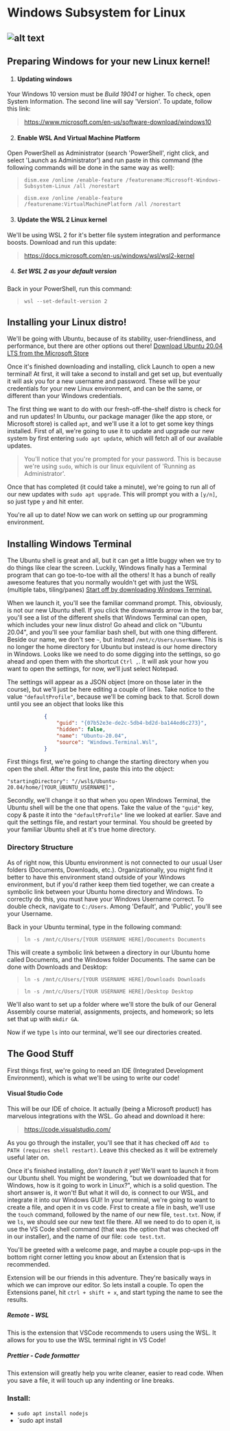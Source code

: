 # Windows Subsystem for Linux
![alt text](https://betanews.com/wp-content/uploads/2017/09/linux_windows_logos-600x400.jpg)
---

## Preparing Windows for your new Linux kernel!

1. #### Updating windows 
Your Windows 10 version must be *Build 19041* or higher. To check, open System Information. The second line will say 'Version'. To update, follow this link:
> https://www.microsoft.com/en-us/software-download/windows10
2. #### Enable WSL And Virtual Machine Platform
Open PowerShell as Administrator (search 'PowerShell', right click, and select 'Launch as Administrator') and run paste in this command (the following commands will be done in the same way as well):
>`dism.exe /online /enable-feature /featurename:Microsoft-Windows-Subsystem-Linux /all /norestart`

>`dism.exe /online /enable-feature /featurename:VirtualMachinePlatform /all /norestart`
3. #### Update the WSL 2 Linux kernel
We'll be using WSL 2 for it's better file system integration and performance boosts. Download and run this update:
>https://docs.microsoft.com/en-us/windows/wsl/wsl2-kernel
4. ##### Set WSL 2 as your default version
Back in your PowerShell, run this command:
>`wsl --set-default-version 2`

## Installing your Linux distro!
We'll be going with Ubuntu, because of its stability, user-friendliness, and performance, but there are other options out there!
[Download Ubuntu 20.04 LTS from the Microsoft Store](https://www.microsoft.com/en-ca/p/ubuntu-2004-lts/9n6svws3rx71?rtc=1&activetab=pivot:overviewtab)

Once it's finished downloading and installing, click Launch to open a new terminal! At first, it will take a second to install and get set up, but eventually it will ask you for a new username and password. These will be your credentials for your new Linux environment, and can be the same, or different than your Windows credentials.

The first thing we want to do with our fresh-off-the-shelf distro is check for and run updates! In Ubuntu, our package manager (like the app store, or Microsoft store) is called `apt`, and we'll use it a lot to get some key things installed. First of all, we're going to use it to update and upgrade our new system by first entering `sudo apt update`, which will fetch all of our available updates. 
> You'll notice that you're prompted for your password. This is because we're using `sudo`, which is our linux equivilent of 'Running as Administrator'.

Once that has completed (it could take a minute), we're going to run all of our new updates with `sudo apt upgrade`. This will prompt you with a `[y/n]`, so just type `y` and hit enter. 

You're all up to date! Now we can work on setting up our programming environment. 

## Installing Windows Terminal

The Ubuntu shell is great and all, but it can get a little buggy when we try to do things like clear the screen. Luckily, Windows finally has a Terminal program that can go toe-to-toe with all the others! It has a bunch of really awesome features that you normally wouldn't get with just the WSL (multiple tabs, tiling/panes) [Start off by downloading Windows Terminal.](https://www.microsoft.com/en-us/p/windows-terminal/9n0dx20hk701)

When we launch it, you'll see the familiar command prompt. This, obviously, is not our new Ubuntu shell. If you click the downwards arrow in the top bar, you'll see a list of the different shells that Windows Terminal can open, which includes your new linux distro! Go ahead and click on "Ubuntu 20.04", and you'll see your familiar bash shell, but with one thing different. Beside our name, we don't see `~`, but instead `/mnt/c/Users/userName`. This is no longer the home directory for Ubuntu but instead is our home directory in Windows. Looks like we need to do some digging into the settings, so go ahead and open them with the shortcut `Ctrl ,`. It will ask your how you want to open the settings, for now, we'll just select Notepad. 

The settings will appear as a JSON object (more on those later in the course), but we'll just be here editing a couple of lines. Take notice to the value `"defaultProfile"`, because we'll be coming back to that. Scroll down until you see an object that looks like this

```json
            {
                "guid": "{07b52e3e-de2c-5db4-bd2d-ba144ed6c273}",
                "hidden": false,
                "name": "Ubuntu-20.04",
                "source": "Windows.Terminal.Wsl",
            }
```

First things first, we're going to change the starting directory when you open the shell. After the first line, paste this into the object:
```
"startingDirectory": "//wsl$/Ubuntu-20.04/home/[YOUR_UBUNTU_USERNAME]",
```
Secondly, we'll change it so that when you open Windows Terminal, the Ubuntu shell will be the one that opens. Take the value of the `"guid"` key, copy & paste it into the `"defaultProfile"` line we looked at earlier. Save and quit the settings file, and restart your terminal. You should be greeted by your familiar Ubuntu shell at it's true home directory. 

### Directory Structure
As of right now, this Ubuntu environment is not connected to our usual User folders (Documents, Downloads, etc.). Organizationally, you might find it better to have this environment stand outside of your Windows environment, but if you'd rather keep them tied together, we can create a symbolic link between your Ubuntu home directory and Windows. To correctly do this, you must have your Windows Username correct. To double check, navigate to `C:/Users`. Among 'Default', and 'Public', you'll see your Username.

Back in your Ubuntu terminal, type in the following command:
>`ln -s /mnt/c/Users/[YOUR USERNAME HERE]/Documents Documents`

This will create a symbolic link between a directory in our Ubuntu home called Documents, and the Windows folder Documents. The same can be done with Downloads and Desktop:
>`ln -s /mnt/c/Users/[YOUR USERNAME HERE]/Downloads Downloads`

>`ln -s /mnt/c/Users/[YOUR USERNAME HERE]/Desktop Desktop`

We'll also want to set up a folder where we'll store the bulk of our General Assembly course material, assignments, projects, and homework; so lets set that up with `mkdir GA`. 

Now if we type `ls` into our terminal, we'll see our directories created.

## The Good Stuff
First things first, we're going to need an IDE (Integrated Development Environment), which is what we'll be using to write our code! 
#### Visual Studio Code
This will be our IDE of choice. It actually (being a Microsoft product) has marvelous integrations with the WSL. Go ahead and download it here:
>https://code.visualstudio.com/

As you go through the installer, you'll see that it has checked off `Add to PATH (requires shell restart)`. Leave this checked as it will be extremely useful later on. 

Once it's finished installing, *don't launch it yet!* We'll want to launch it from our Ubuntu shell. You might be wondering, "but we downloaded that for Windows, how is it going to work in Linux?", which is a solid question. The short answer is, it won't! But what it will do, is connect to our WSL, and integrate it into our Windows GUI! In your terminal, we're going to want to create a file, and open it in vs code. First to create a file in bash, we'll use the `touch` command, followed by the name of our new file, `test.txt`. Now, if we `ls`, we should see our new text file there. All we need to do to open it, is use the VS Code shell command (that was the option that was checked off in our installer), and the name of our file: `code test.txt`.

You'll be greeted with a welcome page, and maybe a couple pop-ups in the bottom right corner letting you know about an Extension that is recommended. 

Extension will be our friends in this adventure. They're basically ways in which we can improve our editor. So lets install a couple. To open the Extensions panel, hit `ctrl + shift + x`, and start typing the name to see the results. 

##### Remote - WSL
This is the extension that VSCode recommends to users using the WSL. It allows for you to use the WSL terminal right in VS Code! 
##### Prettier - Code formatter
This extension will greatly help you write cleaner, easier to read code. When you save a file, it will touch up any indenting or line breaks. 

### Install:
- `sudo apt install nodejs`
- `sudo apt install 